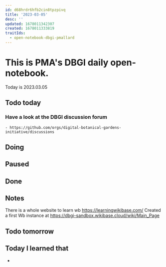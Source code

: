 ```yaml
---
id: d68hrdr6hfb2cin8tpzpivq
title: '2023-03-05'
desc: ''
updated: 1678011342307
created: 1678011333819
traitIds:
  - open-notebook-dbgi-pmallard
---
```



# This is PMA's DBGI daily open-notebook.

Today is 2023.03.05

## Todo today

### Have a look at the DBGI discussion forum
    - https://github.com/orgs/digital-botanical-gardens-initiative/discussions
###
###

## Doing

## Paused

## Done

## Notes

There is a whole website to learn wb https://learningwikibase.com/
Created a first Wb instance at https://dbgi-sandbox.wikibase.cloud/wiki/Main_Page


## Todo tomorrow

###
###
###


## Today I learned that

-